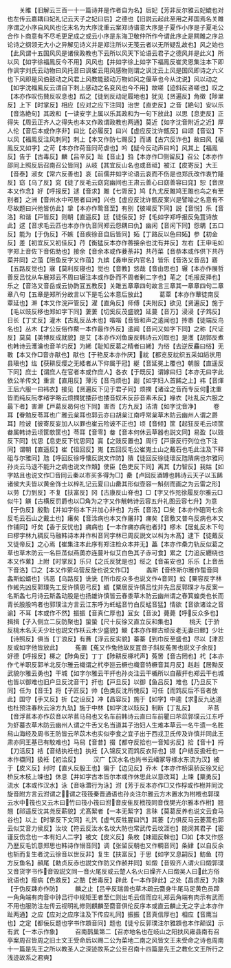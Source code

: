 <!-- { "loadSidebar": true } -->
　　关雎【旧解云三百一十一篇诗并是作者自为名】后妃【芳非反尔雅云妃媲也对也左传云嘉耦曰妃礼记云天子之妃曰后】之德也【旧説云起此至用之邦国焉名关雎序谓之小序自风风也讫末名为大序沈重云案郑诗谱意大序是子夏作小序是子夏毛公合作卜商意有不尽毛更足成之或云小序是东海卫敬仲所作今谓此序止是闗雎之序总论诗之纲领无大小之异解见诗义并是郑注所以无笺云者以无所疑乱故也】风之始也【此风谓十五国风风是诸侯政教也下云所以风天下论语云君子之德风并是此义】所以风【如字徐福鳯反今不用】风风也【并如字徐上如字下福鳯反崔灵恩集注本下即作讽字刘氏云动物曰风托音曰讽崔云用风感物则谓之讽沈云上风是国风即诗之六义也下风即是风伯鼓动之风君上风教能鼓动万物如风之偃草也今从沈说】风以动之【如字沈福鳯反云谓自下刺上感动之名变风也今不用】故嗟【迹斜反咨嗟也】叹之【本亦作叹伤賛反叹息也】蹈之【徒到反动足履地也】犹见【贤遍反】角徴【陟里反】上下【时掌反】相应【应对之应下注同】治世【直吏反】之音【絶句】安以乐【音洛絶句】其政和【一读安字上属以乐其政和为一句下放此】以思【息吏反】正得失【周云正齐人之得失也本又作政谓政教也两通】莫近【如字沈音附近之近】厚人伦【音后本或作序非】曰比【必履反】曰兴【虚应反沈许甑反】曰颂【音讼】下以风【福鳯反注风刺同】刺上【本又作防七赐反】而谲【古穴反诈也】故曰风【福鳯反又如字】之苛【本亦作荷音同苛虐也】吟【疑今反动声曰吟】风其上【福鳯反】告于【古毒反】麟【吕辛反】趾【音止】驺【本亦作□侧留反】召公【本亦作邵同上照反后召南召公皆同】从岐【其宜反山名也或音祗】被江【皮寄反】大王【音泰】淑女【常六反善也】哀【前儒并如字论语云哀而不伤是也郑氏改作衷竹隆反】窈【乌了反】窕【徒了反毛云窈窕幽间也王肃云善心曰窈善容曰窕】恕【音庶本又作念】好【呼报反】逑【音求】雎【七胥反】鸠【九尤反雎鸠王雎也鸟之有至别者】之洲【音州水中可居者曰洲】兴也【虚应反沈许甑反案兴是譬喻之名意有不尽故题曰兴他皆仿此】挚【本亦作鸷音至】有别【彼竭反下同】説【音悦】乐【音洛】和谐【戸皆反】则朝【直遥反】廷【徒佞反】好【毛如字郑呼报反兔罝诗放此】逑【音求毛云匹也本亦作仇音同郑云怨耦曰仇】幽闲【音闲下同】怨耦【五口反】能为【于伪反】不嫉【音疾徐音自后皆同】妬【丁路反以色曰妬】参【初金反】差【初宜反又初佳反】荇【衡猛反本亦作莕接余也沈有并反】左右【王申毛如字郑上音佐下音佑助也】接余【音余本或作菨荼非】共荇菜【音恭本或作供下共荇菜并同】之菹【阻鱼反字又作葅】九嫔【鼻申反内官名】皆乐【音洛又音岳】寤【五路反觉也】寐【莫利反寝也】觉也【音教】悠哉【音由思也】辗【本亦作展哲善反吕忱从车展郑云不周曰辗注本或作卧而不周者剰二字也】芼之【毛报反择也】乐之【音洛又音岳或云协韵冝五教反】关雎五章章四句故言三章其一章章四句二章章八句【五章是郑所分故言以下是毛公本意后放此】
　　葛覃【本亦作蕈徒南反覃延也】澣【本又作浣戸管反】濯【直角反】师傅【夫附反】欲见【贤遍反】施于【毛以豉反移也郑如字下同】萋萋【切奚反茂盛貌】延蔓【音万】浸浸【子鸩反】日长【丁丈反】灌木【古乱反丛木也】喈喈【音皆和声之逺闻也】抟黍【徒端反鸟名也】丛木【才公反俗作藂一本作最作外反】逺闻【音问又如字下同】之称【尺证反】莫莫【美博反成就貌】是艾【本亦作刈鱼废反韩诗云刈取也】是濩【胡郭反煮也韩诗云濩瀹也音羊灼反】为絺【耻知反葛之精者曰絺】为绤【去逆反麤曰绤】无斁【本又作□音亦猒也】猒也【于艳反本亦作厌】紞【都览反紞织五采如縚状用县瑱也】纮【获耕反缨之无緌者从下仰属于冠】綖【音延冕上覆也】朝服【直遥反下同】庶士【谓庶人在官者本或作庶人】各衣【于既反】谓嫁曰归【本亦无曰字此依公羊传文】重言【直用反】薄污【音乌烦也】副【如字妇人首餙之上】袆【音煇王后六服一曰袆衣】接见【贤遍反下见于君子同】烦撋【诸诠之音而专反何沈重皆而纯反阮孝绪字略云烦撋犹捼莏也捼音奴禾反莏音素禾反】褖衣【吐乱反六服之最下者】害澣【戸葛反曷何也下同】害否【方九反】洁清【如字沈音净】
　　卷耳【眷勉反苓耳也广雅云枲耳也郭云亦曰胡枲江南呼常枲草木防云幽州人谓之爵耳】险诐【彼寄反妄加人以罪也崔云险诐不正也】顷【音倾】筐【起狂反毛云顷筐畚属韩诗云顷筐欹筐也】苓耳【音零】畚【音本何休云草器也説文同】易盈【以豉反下同】忧思【息吏反下忧思同】寘【之豉反置也】周行【戸康反行列位也下注同】谓朝【直遥反】崔【徂回反】嵬【五回反毛公崔嵬土山之戴石也毛此注及下释砠与尔雅同】虺【呼回反徐呼懐反説文作防】隤【徒回反徐徒瓌反虺隤病也尔雅同孙炎云马退不能升之病也说文作頽】使臣【色吏反下同】离其【力智反】我姑【如字姑且也说文作□音同云秦以市买多得为□】罍【卢回反酒罇也韩诗云天子以玉餙诸侯大夫皆以黄金饰士以梓礼记云夏曰山罍其形似壶容一斛刻而画之为云雷之形】以劳【力到反】不复【扶富反】冈【古康反山脊也】□【字又作兕徐履反尔雅云□似牛】觵【古横反罚爵也以□角为之字又作觥韩诗云容五升礼图云容七升】为意【于伪反】殷勤【并如字俗本下并加心非也】为乐【音洛】□矣【本亦作砠同七余反毛云石山之戴土也】瘏矣【音涂病也本又作屠非】痡矣【音敷又普乌反病也本又作铺同】吁矣【香于反忧也】痡病也【一本作痡亦病也者非】樛木【居虬反木下句曰樛字林九稠反马融韩诗本并作朻音同字林已周反説文以朻为木髙】逮下【徒戴反又徒帝反】之心焉【崔集注本此序有郑注检众本并无】藟【本亦作櫐力轨反似葛之草也草木防云一名巨苽似燕薁亦连蔓叶似艾白色其子赤可食】累之【力追反纒绕也本又作蔂】上附【时掌反】乐只【之氏反犹是也】绥之【音虽安也】乐乐【上音岳下音洛】□之【本又作萦乌营反旋也说文作□】
　　螽斯【音终斯尔雅作蜤音同螽斯蚣蝑也】讳恶【乌路反】诜诜【所巾反众多也说文作音同】蚣【粟容反字林作蜙先凶反郭璞先工反许慎思弓反】蝑【粟居反许慎吕忱并先吕反郭璞才与反案一名斯螽七月诗云斯螽动股是也扬雄许慎皆云舂黍草木防云幽州谓之舂箕蝗类也长而青长股股呜者也郭璞注方言云江东呼为虴蜢音竹白反蜢音猛】情欲【音欲诸诠之音谕】不耳【本或作不然】振振【音真仁厚也】冝女【音汝】薨薨【呼反众多也】揖揖【子入侧立二反防聚也】蛰蛰【尺十反徐又直立反和集也】
　　桃夭【于骄反桃木名夭夭少壮也説文作枖云木少盛貌】鱞【本亦作鳏古顽反老无妻曰鳏】少壮【诗照反】俱当【丁浪反】有蕡【浮云反实貌】蓁蓁【到巾反至盛也】尽以【津忍反或如字他皆放此】
　　菟置【菟又作兔他故反罝音子斜反菟罟也説文子余反】好德【呼报反】椓之【陟角反】丁丁【陟耕反椓杙声】菟罟【音古罔也】杙【本亦作弋羊职反郭羊北反尔雅云樴谓之杙李廵云橛也樴音特橛音其月反】赳赳【居黝反武貌尔雅云勇也】干城【如字尔雅云干扞也孙炎注云干楯所以自蔽扞也郑云干也城也皆以御难也旧户旦反沈音干】扞也【戸旦反】以御【鱼吕反】难也【乃旦反下同】任为【音壬】将【子匠反】帅【色类反沈所愧反】可任【而鸩反后不音者放此】国守【手又反】折【之设反】冲【昌容反】施于【如字】中逵【求反九达道也杜预注春秋云涂方九轨】施于中林【如字沈以豉反】制断【丁乱反】
　　芣苢【音浮苢本亦作苡音以芣苢马舄也又名车前韩诗云直曰车前瞿曰芣苡郭璞云江东呼为虾蟇衣草木防云幽州人谓之牛舌又名当道其子治妇人生难本草云一名牛遗一名胜舄山海经及周书王防皆云芣苡木也实似李食之宜子出于西戎卫氏传及许慎并同此王肃亦同王基已有駮难也】马舄【音昔】掇【都夺反拾也一音知劣反】拾【音十】捋【刀活反】袺【音结执衽也】执衽【入锦反又而鸩反衣际也】撷【户结反扱衽也一本作襭同】扱衽【初洽反】
　　汉广【汉水名也尚书云嶓冢导様水东流为汉】被于【皮义反】纣时【直乆反殷王也】徧于【边见反】乔木【本亦作桥渠骄反徐又纪桥反木枝上竦也】休息【并如字古本皆尔本或作休思此以意改耳】上竦【粟勇反】流水【本或作汉水】泳【音咏濳行为泳】泭【芳于反本亦作□又作桴或作柎并同沈旋音附方言云泭谓之谓之筏筏秦晋通语也孙炎注尔雅云方木置水为柎栰也郭璞云水中筏也又云木曰竹曰筏小筏曰泭音皮隹反栰筏同音伐樊光尔雅本作柎】翘翘【祁遥反沈其尧反薪貌】尤髙絜者【一本无絜字】言秣【莫葛反养也说文云食马谷也】以上【时掌反下文同】礼饩【虚气反牲腥曰饩】其蒌【力俱反马云蒌蒿也郭云似艾音力侯反】汝坟【符云反汝水名坟大防也常武传云坟涯也】能闵其君子【密谨反伤念也一本有妇人二字】被文【皮义反】条枚【妹廻反榦也】□如【本又作惄乃歴反毛饥意郑思也韩诗作愵音同】调【张留反朝也又作輖音同】条肄【以自反余也斩而复生者沈云徐音以世反非】复生【扶富反】于思【如字又息嗣反】鲂鱼【符方反鱼名】頳尾【勅贞反赤也説文作防又作赪并同】如燬【音毁齐人谓火曰燬郭璞又音货字书作音毁説文同一音火尾反或云楚人名火曰燥齐人曰燬吴人曰此方俗讹语也】瘦病【色救反】之酷【苦毒反】辟此【一本作辞此】之处【昌虑反】为踈【于伪反踈亦作防】
　　麟之止【吕辛反瑞兽也草木疏云麕身牛尾马足黄色员蹄一角角端有肉音中钟吕行中规矩王者至仁则出毛云信而应礼郑云角端有肉示有武而不用也服防注左传云视明礼修则麒麟至麕音俱伦反序本或直云麟止无之字止本亦作趾两通】之应【应对之应序注及下传应礼同】振振【音真信厚也】相应【音鹰当也】之定【都佞反题也字书作顁音同】题也【徒兮反郭璞注尔雅顁也本作颠误】示有武【一本示作象】
　　召南鹊巢第二【召亦地名也在岐山之阳扶风雍县南有召亭案周召皆周之旧土文王受命后以赐二公为菜地二南之风皆文王未受命之诗也周南十一篇是先王之所以教圣人之深迹故系之公旦召南十四篇是先王之教化文王所行之浅迹故系之君奭】

